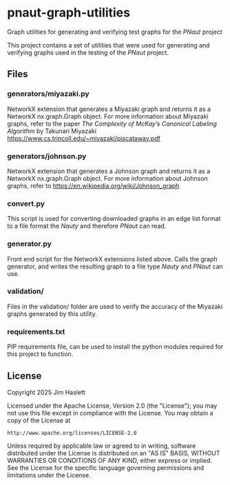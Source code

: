 # pnaut-graph-utilities
Graph utilities for generating and verifying test graphs for the *PNaut* project

This project contains a set of utilities that were used for generating and 
verifying graphs used in the testing of the *PNaut* project. 

## Files
### generators/miyazaki.py
NetworkX extension that generates a Miyazaki graph and returns it as a NetworkX
nx.graph.Graph object.  For more information about Miyazaki graphs, refer to the
paper *The Complexity of McKay’s Canonical Labeling Algorithm* by Takunari Miyazaki
https://www.cs.trincoll.edu/~miyazaki/piscataway.pdf

### generators/johnson.py
NetworkX extension that generates a Johnson graph and returns it as a NetworkX
nx.graph.Graph object.  For more information about Johnson graphs, refer to
https://en.wikipedia.org/wiki/Johnson_graph

### convert.py
This script is used for converting downloaded graphs in an edge list format to
a file format the *Nauty* and therefore *PNaut* can read.

### generator.py
Front end script for the NetworkX extensions listed above.  Calls the graph
generator, and writes the resulting graph to a file type *Nauty* and *PNaut*
can use.

### validation/
Files in the validation/ folder are used to verify the accuracy of the Miyazaki
graphs generated by this utility.

### requirements.txt
PIP requirements file, can be used to install the python modules required for this
project to function.


## License

Copyright 2025 Jim Haslett

Licensed under the Apache License, Version 2.0 (the "License");
you may not use this file except in compliance with the License.
You may obtain a copy of the License at

    http://www.apache.org/licenses/LICENSE-2.0

Unless required by applicable law or agreed to in writing, software
distributed under the License is distributed on an "AS IS" BASIS,
WITHOUT WARRANTIES OR CONDITIONS OF ANY KIND, either express or implied.
See the License for the specific language governing permissions and
limitations under the License.